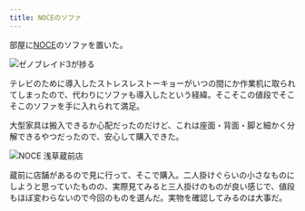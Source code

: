 ```yaml
---
title: NOCEのソファ
---
```

部屋に[NOCE](https://www.noce.co.jp/)のソファを置いた。

![](https://lh6.googleusercontent.com/E8zw0m6YLe2MS6L1tStuyw2_fjYGe0VJgWNgvJuwGxjhvCSk-1_yVKylh9pWPbatKLzX97Jl_A-d9jhMDGReJ8XHt0cqki5ia3Xp8FwLWVnfZmBf_XTth8oupwYhoFlsQMgwiBNm_Ms60HrDGqDk59I "ゼノブレイド3が捗る")

テレビのために導入したストレスレストーキョーがいつの間にか作業机に取られてしまったので、代わりにソファも導入したという経緯。そこそこの値段でそこそこのソファを手に入れられて満足。

大型家具は搬入できるか心配だったのだけど、これは座面・背面・脚と細かく分解できるやつだったので、安心して購入できた。

![](https://lh3.googleusercontent.com/orbRe5XYl5ruiX5-OEhsTmVTRvIabzKQj_OSpentWsD5f1nJ8MG8oYS_LfkKn9eOcJfbwt1c3tmghJH_ppZsqy3Elnud9pqxn822dzC7fowtRUTaFNIyk8nRCzWQUGFvI0goXkNn1HK-yBunZCDIUcA "NOCE 浅草蔵前店")

蔵前に店舗があるので見に行って、そこで購入。二人掛けぐらいの小さなものにしようと思っていたものの、実際見てみると三人掛けのものが良い感じで、値段もほぼ変わらないので今回のものを選んだ。実物を確認してみるのは大事だ。
